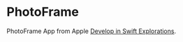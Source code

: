 # PhotoFrame

PhotoFrame App from Apple [Develop in Swift Explorations](https://books.apple.com/book/develop-in-swift-explorations/id1581182728).
